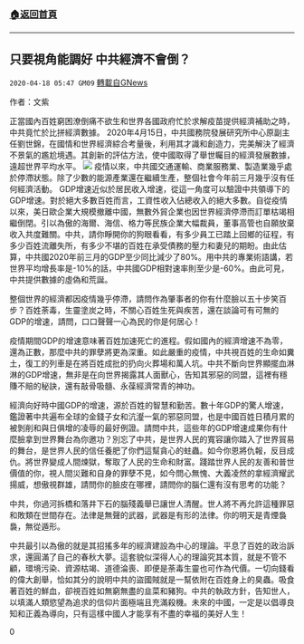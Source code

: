 ###  [:house:返回首頁](https://github.com/ourhimalayas/txt)
---

## 只要視角能調好 中共經濟不會倒？
`2020-04-18 05:47 GM09` [轉載自GNews](https://gnews.org/zh-hant/177229/)

作者：文紫

正當國內百姓窮困潦倒痛不欲生和世界各國政府忙於求解疫苗提供經濟補助之時，中共竟忙於比拼經濟數據。 2020年4月15日，中共國務院發展研究所中心原副主任劉世錦，在國情和世界經濟綜合考量後，利用其才識和創造力，完美解決了經濟不景氣的尷尬境遇。其創新的評估方法，使中國取得了舉世矚目的經濟發展數據，遠超世界平均水平。
![](https://s3.amazonaws.com/gnews-media-offload/wp-content/uploads/2020/04/18054106/EVp8XXPU8AEZusy.jpeg)
疫情以來，中共國交通運輸、商業服務業、製造業幾乎處於停滯狀態。除了少數的能源產業還在繼續生產，整個社會今年前三月幾乎沒有任何經濟活動。 GDP增速近似於居民收入增速，從這一角度可以驗證中共領導下的GDP增速。對於絕大多數百姓而言，工資性收入佔總收入的絕大多數。自從疫情以來，美日歐企業大規模撤離中國，無數外貿企業也因世界經濟停滯而訂單枯竭相繼倒閉。引以為傲的海爾、海信、格力等民族企業大幅裁員，董事高管也自願放棄收入共度難關。中共，請你睜開你的狗眼看看，有多少員工已踏上回鄉的征程，有多少百姓流離失所，有多少不堪的百姓在承受債務的壓力和妻兒的期盼。由此估算，中共國2020年前三月的GDP至少同比減少了80%。用中共的專業術語講，若世界平均增長率是-10%的話，中共國GDP相對速率則至少是-60%。由此可見，中共提供數據的虛偽和荒誕。

整個世界的經濟都因疫情幾乎停滯，請問作為肇事者的你有什麼臉以五十步笑百步？百姓荼毒，生靈塗炭之時，不關心百姓生死與疾苦，還在談論可有可無的GDP的增速，請問，口口聲聲一心為民的你是何居心！

疫情期間GDP的增速意味著百姓加速死亡的進程。假如國內的經濟增速不為零，還為正數，那麼中共的罪孽將更為深重。如此嚴重的疫情，中共視百姓的生命如糞土，復工的列車是在將百姓成批的扔向火葬場和萬人坑。中共不斷向世界顯擺血淋淋的GDP增速，無非是在向世界揭露其人面獸心，告知其邪惡的同盟，這裡有穩賺不賠的秘訣，還有敲骨吸髓、永葆經濟常青的神功。

經濟向好時中國GDP的增速，源於百姓的智慧和勤苦。數十年GDP的驚人增速，鑑證著中共遍布全球的金錢子女和沆瀣一氣的邪惡同盟，也是中國百姓日積月累的被剝削和與日俱增的凌辱的最好例證。請問中共，這些年的GDP增速成果你有什麼臉拿到世界舞台為你邀功？別忘了中共，是世界人民的寬容讓你踏入了世界貿易的舞台，是世界人民的信任養肥了你們這幫貪心的蛀蟲。如今你恩將仇報，反目成仇。將世界變成人間煉獄，奪取了人民的生命和財富。踐踏世界人民的友善和普世價值的你，視人間災難和自身的罪孽不見，如今問心無愧、大義凌然的拿經濟耀武揚威，想傲視群雄，請問你的臉皮在哪裡，請問你的腦仁還有沒有思考的功能？

中共，你過河拆橋和落井下石的腦殘義舉已讓世人清醒。世人將不再允許這種罪惡和敗類在世間存在。法律是無聲的武器，武器是有形的法律。你的明天是青煙裊裊，無從遁形。

中共最引以為傲的就是其招搖多年的經濟建設為中心的理論。平息了百姓的政治訴求，還圓滿了自己的春秋大夢。這套貌似深得人心的理論究其本質，就是不管不顧，環境污染、資源枯竭、道德淪喪、即便是荼毒生靈也可作為代價。一切向錢看的偉大創舉，恰如其分的說明中共的盜國賊就是一幫依附在百姓身上的臭蟲。吸食著百姓的鮮血，卻視百姓如無窮無盡的韭菜和豬狗。中共的執政方針，告知世人，以填滿人類慾望為追求的信仰片面極端且充滿殺機。未來的中國，一定是以倡導良知和正義為導向，只有這樣中國人才能享有不盡的幸福的美好人生！
 
0
